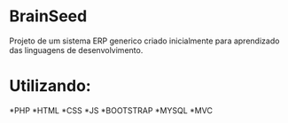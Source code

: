 # BrainSeed

Projeto de um sistema ERP generico criado inicialmente para aprendizado das linguagens de desenvolvimento.

# Utilizando:
*PHP
*HTML
*CSS
*JS
*BOOTSTRAP
*MYSQL
*MVC
